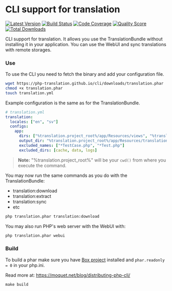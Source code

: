 # CLI support for translation

[![Latest Version](https://img.shields.io/github/tag/php-translation/cli.svg?style=flat-square)](https://github.com/php-translation/cli/releases)
[![Build Status](https://img.shields.io/travis/php-translation/cli.svg?style=flat-square)](https://travis-ci.org/php-translation/cli)
[![Code Coverage](https://img.shields.io/scrutinizer/coverage/g/php-translation/cli.svg?style=flat-square)](https://scrutinizer-ci.com/g/php-translation/cli)
[![Quality Score](https://img.shields.io/scrutinizer/g/php-translation/cli.svg?style=flat-square)](https://scrutinizer-ci.com/g/php-translation/cli)
[![Total Downloads](https://img.shields.io/packagist/dt/php-translation/cli.svg?style=flat-square)](https://packagist.org/packages/php-translation/cli)

CLI support for translation. It allows you use the TranslationBundle without installing it in your application. You can
use the WebUI and sync translations with remote storages.
 
### Use

To use the CLI you need to fetch the binary and add your configuration file. 

```bash
wget https://php-translation.github.io/cli/downloads/translation.phar
chmod +x translation.phar
touch translation.yml
```

Example configuration is the same as for the TranslationBundle. 

```yaml
# translation.yml
translation:
  locales: ["en", "sv"]
  configs:
    app:
      dirs: ["%translation.project_root%/app/Resources/views", "%translation.project_root%/src"]
      output_dir: "%translation.project_root%/app/Resources/translations"
      excluded_names: ["*TestCase.php", "*Test.php"]
      excluded_dirs: [cache, data, logs]
```

> **Note:** "%translation.project_root%" will be your `cwd()` from where you execute the command.

You may now run the same commands as you do with the TranslationBundle:

* translation:download                                  
* translation:extract  
* translation:sync  
* etc

``` bash
php translation.phar translation:download
```


You may also run PHP's web server with the WebUI with: 
 
``` bash
php translation.phar webui
```

### Build

To build a phar make sure you have [Box project](https://box-project.github.io/box2/) installed and
`phar.readonly = 0` in your php.ini. 

Read more at: https://moquet.net/blog/distributing-php-cli/

```
make build
```
